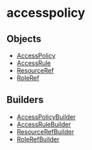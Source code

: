 # accesspolicy

## Objects

 * <span class="badge object-type-interface"></span> [AccessPolicy](./object-AccessPolicy.md)
 * <span class="badge object-type-interface"></span> [AccessRule](./object-AccessRule.md)
 * <span class="badge object-type-interface"></span> [ResourceRef](./object-ResourceRef.md)
 * <span class="badge object-type-interface"></span> [RoleRef](./object-RoleRef.md)
## Builders

 * <span class="badge builder"></span> [AccessPolicyBuilder](./builder-AccessPolicyBuilder.md)
 * <span class="badge builder"></span> [AccessRuleBuilder](./builder-AccessRuleBuilder.md)
 * <span class="badge builder"></span> [ResourceRefBuilder](./builder-ResourceRefBuilder.md)
 * <span class="badge builder"></span> [RoleRefBuilder](./builder-RoleRefBuilder.md)
